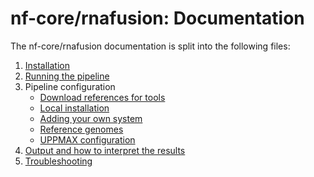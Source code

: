 # nf-core/rnafusion: Documentation

The nf-core/rnafusion documentation is split into the following files:

1. [Installation](installation.md)
2. [Running the pipeline](usage.md)
3. Pipeline configuration
    * [Download references for tools](references.md)
    * [Local installation](configuration/local.md)
    * [Adding your own system](configuration/adding_your_own.md)
    * [Reference genomes](configuration/reference_genomes.md)
    * [UPPMAX configuration](configuration/uppmax.md)
4. [Output and how to interpret the results](output.md)
5. [Troubleshooting](troubleshooting.md)
